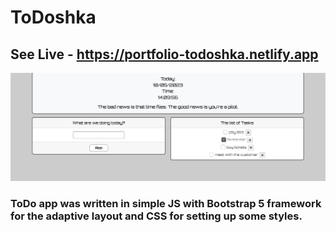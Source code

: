 # ToDoshka
## See Live - https://portfolio-todoshka.netlify.app

![App Screenshot](/screenshot/screenshot.PNG)

### ToDo app was written in simple JS with Bootstrap 5 framework for the adaptive layout and CSS for setting up some styles.
